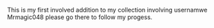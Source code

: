 This is my first involved addition to my collection involving usernamwe Mrmagic048 please go there to follow my progess.        
